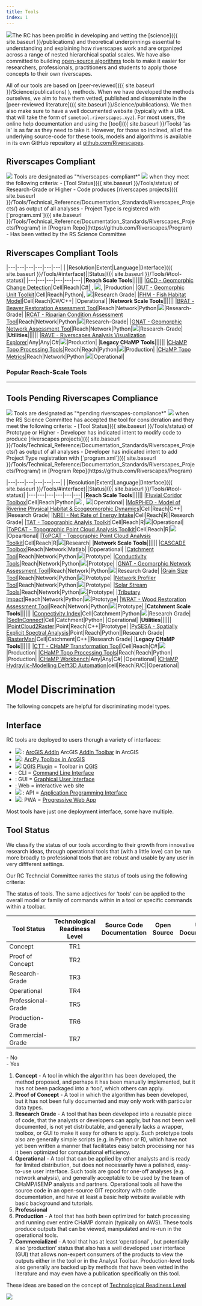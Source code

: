 ```yaml
---
title: Tools
index: 1
---
```


<img class="float-left" src="{{ site.baseurl }}/assets/images/rc/tool.png">The RC has been prolific in developing and vetting the [science]({{ site.baseurl }}/publications) and theoretical underpinnings essential to understanding and explaining how riverscapes work and are organized across a range of nested hierarchical spatial scales. We have also committed to building [open-source algorithms](https://github.com/Riverscapes) <i class="fa fa-github" aria-hidden="true"></i> tools to make it easier for researchers, professionals, practitioners and students to apply those concepts to their own riverscapes. 

All of our tools are based on [peer-reviewed]({{ site.baseurl }}/Science/publications) ), methods. When we have developed the methods ourselves, we aim to have them vetted, published and disseminate in the [peer-reviewed literature]({{ site.baseurl }}/Science/publications). We then also make sure to have a well documented website (typically with a URL that will take the form of `sometool.riverscapes.xyz`). For most users, the online help documentation and using the [tool]({{ site.baseurl }}/Tools)  'as is' is as far as they need to take it. However, for those so inclined, all of the underlying source-code for these tools, models and algorithms is available in its own GitHub <i class="fa fa-github" aria-hidden="true"></i> repository at [github.com/Riverscapes](https://github.com/Riverscapes).

## Riverscapes Compliant
<img class="float-right" src="{{ site.baseurl }}/assets/images/rc/RiverscapesCompliant_128.png">
Tools are designated as "*riverscapes-compliant*" <img  src="{{ site.baseurl }}/assets/images/rc/RiverscapesCompliant_24.png"> when they meet the following criteria:
- [Tool Status]({{ site.baseurl }}/Tools/status) of Research-Grade or Higher
- Code produces [riverscapes projects]({{ site.baseurl }}/Tools/Technical_Reference/Documentation_Standards/Riverscapes_Projects/) as output of all analyses
- Project Type is registered with [`program.xml`]({{ site.baseurl }}/Tools/Technical_Reference/Documentation_Standards/Riverscapes_Projects/Program/) in [Program Repo](https://github.com/Riverscapes/Program)  
- Has been vetted by the RS Science Committee


## Riverscapes Compliant Tools

|---|---|---|---|---|---|
| |Resolution|Extent|Language|[Interface]({{ site.baseurl }}/Tools/#interface)|[Status]({{ site.baseurl }}/Tools/#tool-status)|
|---|---|---|---|---|---|
|**Reach Scale Tools**||||||
|[GCD - Geomorphic Change Detection](http://gcd.riverscapes.xyz/)|Cell|Reach|C#|<i class="fa fa-desktop" aria-hidden="true"></i> , <img src="{{ site.baseurl }}/assets/images/tools/esri_icon.png">, <i class="fa fa-terminal" aria-hidden="true"></i>|Production|
|[GUT - Geomorphic Unit Toolkit](http://gut.riverscapes.xyz/)|Cell|Reach|Python|<i class="fa fa-terminal" aria-hidden="true"></i>, <img src="{{ site.baseurl }}/assets/images/tools/ArcPyToolbox.png">|Research Grade|
|[FHM - Fish Habitat Model](http://habitat.northarrowresearch.com/)|Cell|Reach|C#/C++|<i class="fa fa-desktop" aria-hidden="true"></i> |Operational|
|**Network Scale Tools**||||||
|[BRAT - Beaver Restoration Assessment Tool](http://brat.riverscapes.xyz/)|Reach|Network|Python|<img src="{{ site.baseurl }}/assets/images/tools/ArcPyToolbox.png">|Research-Grade|
|[RCAT - Riparian Condition Assessment Tool](http://rcat.riverscapes.xyz/)|Reach|Network|Python|<img src="{{ site.baseurl }}/assets/images/tools/ArcPyToolbox.png">|Research-Grade|
|[GNAT - Geomorphic Network Assessment Tool](http://gnat.riverscapes.xyz/)|Reach|Network|Python|<img src="{{ site.baseurl }}/assets/images/tools/ArcPyToolbox.png">|Research-Grade|
|**Utilities**||||||
|[RAVE - Riverscapes Analysis Visualization Explorer](http://rave.riverscapes.xyz)|Any|Any|C#|<img src="{{ site.baseurl }}/assets/images/tools/esri_icon.png">|Production|
|**Legacy CHaMP Tools**||||||
|[CHaMP Topo Processing Tools](http://champtools.northarrowresearch.com/)|Reach|Reach|Python|<img src="{{ site.baseurl }}/assets/images/tools/esri_icon.png">|Production|
|[CHaMP Topo Metrics](https://github.com/SouthForkResearch/CHaMP_Metrics/wiki)|Reach|Network|Python|<img src="{{ site.baseurl }}/assets/images/tools/ArcPyToolbox.png">|Operational|


### Popular Reach-Scale Tools

-----
## Tools Pending Riverscapes Compliance

<img class="float-right" src="{{ site.baseurl }}/assets/images/rc/RiverscapesCompliantPending_128.png">
Tools are designated as "*pending riverscapes-compliance*" <img  src="{{ site.baseurl }}/assets/images/rc/RiverscapesCompliantPending_28.png"> when the RS Science Committee has accepted the tool for consideration and they meet the following criteria:
- [Tool Status]({{ site.baseurl }}/Tools/status) of Prototype or Higher
- Developer has indicated intent to modify code to produce [riverscapes projects]({{ site.baseurl }}/Tools/Technical_Reference/Documentation_Standards/Riverscapes_Projects/) as output of all analyses
- Developer has indicated intent to add Project Type registration with [`program.xml`]({{ site.baseurl }}/Tools/Technical_Reference/Documentation_Standards/Riverscapes_Projects/Program/) in [Program Repo](https://github.com/Riverscapes/Program) 


|---|---|---|---|---|---|
| |Resolution|Extent|Language|[Interface]({{ site.baseurl }}/Tools/#interface)|[Status]({{ site.baseurl }}/Tools/#tool-status)|
|---|---|---|---|---|---|
|**Reach Scale Tools**||||||
|[Fluvial Coridor Toolbox](https://github.com/EVS-GIS/Fluvial-Corridor-Toolbox-ArcGIS)|Cell|Reach|Python|<img src="{{ site.baseurl }}/assets/images/tools/ArcPyToolbox.png"> , <img src="{{ site.baseurl }}/assets/images/tools/QGIS_bw_24.png">|Operational|
|[MoRPHED - Model of Riverine Physical Habitat & Ecogeomorphic Dynamics](http://morphed.joewheaton.org/)|Cell|Reach|C++|<i class="fa fa-desktop" aria-hidden="true"></i> |Research Grade|
|[NREI - Net Rate of Energy Intake](https://github.com/Riverscapes/NREI)|Cell|Reach|R|<i class="fa fa-terminal" aria-hidden="true"></i>|Research Grade|
|[TAT - Topographic Analyis Toolkit](https://github.com/Riverscapes/NREI)|Cell|Reach|R|<img src="{{ site.baseurl }}/assets/images/tools/esri_icon.png">|Operational|
|[ToPCAT - Topographic Point Cloud Analysis Toolkit](https://github.com/Riverscapes/NREI)|Cell|Reach|R|<img src="{{ site.baseurl }}/assets/images/tools/esri_icon.png">|Opeartional|
|[ToPCAT - Topographic Point Cloud Analysis Toolkit](https://github.com/Riverscapes/NREI)|Cell|Reach|R|<img src="{{ site.baseurl }}/assets/images/tools/esri_icon.png">|Research|
|**Network Scale Tools**||||||
|[CASCADE Toolbox](http://cascade.deib.polimi.it/)|Reach|Network|Matlab| <i class="fa fa-desktop" aria-hidden="true"></i> |Opperational|
|[Catchment Tool](https://riverscapes.github.io/CatchmentTool/)|Reach|Network|Python|<img src="{{ site.baseurl }}/assets/images/tools/ArcPyToolbox.png">|Prototype|
|[Conductivity Tools](https://riverscapes.github.io/Conductivity/)|Reach|Network|Python|<img src="{{ site.baseurl }}/assets/images/tools/ArcPyToolbox.png">|Prototype|
|[GNAT - Geomorphic Network Assessment Tool](http://gnat.riverscapes.xyz/)|Reach|Network|Python|<img src="{{ site.baseurl }}/assets/images/tools/ArcPyToolbox.png">|Research Grade|
|[Grain Size Tool](https://github.com/Riverscapes/grain-size-tool)|Reach|Network|Python|<img src="{{ site.baseurl }}/assets/images/tools/ArcPyToolbox.png">|Prototype|
|[Network Profiler Tool](https://riverscapes.github.io/NetworkProfiler/)|Reach|Network|Python|<img src="{{ site.baseurl }}/assets/images/tools/QGIS_bw_24.png">|Prototype|
|[Solar Stream Tools](https://riverscapes.github.io/SolarStream/)|Reach|Network|Python|<img src="{{ site.baseurl }}/assets/images/tools/ArcPyToolbox.png">|Prototype|
|[Tributary Impact](http://tributaryimpact.riverscapes.xyz/)|Reach|Network|Python|<img src="{{ site.baseurl }}/assets/images/tools/ArcPyToolbox.png">|Prototype|
|[WRAT - Wood Restoration Assessment Tool](https://github.com/Riverscapes/WRAT)|Reach|Network|Python|<img src="{{ site.baseurl }}/assets/images/tools/ArcPyToolbox.png">|Prototype|
|**Catchment Scale Tools**||||||
|[Connectivity Index](https://github.com/HydrogeomorphologyTools/Connectivity-Index-ArcGIS-toolbox)|Cell|Catchment|Python|<img src="{{ site.baseurl }}/assets/images/tools/ArcPyToolbox.png">|Research Grade|
|[SedInConnect](https://github.com/HydrogeomorphologyTools/SedInConnect_2.3)|Cell|Catchment|Python|<i class="fa fa-desktop" aria-hidden="true"></i> |Operational|
|**Utilities**||||||
|[PointCloud2Raster](https://github.com/NorthArrowResearch/pointcloud2raster)|Point|Reach|C++|<i class="fa fa-terminal" aria-hidden="true"></i>|Prototype|
|[PySESA - Spatially Explicit Spectral Analysis](https://github.com/dbuscombe-usgs/pysesa)|Point|Reach|Python|<i class="fa fa-terminal" aria-hidden="true"></i>|Research Grade|
|[RasterMan](https://github.com/NorthArrowResearch/rasterman)|Cell|Catchment|C++|<i class="fa fa-terminal" aria-hidden="true"></i>|Research Grade|
|**Legacy CHaMP Tools**||||||
|[CTT - CHaMP Transformation Tool](http://ctt.riverscapes.xyz/index.html)|Cell|Reach|C#|<img src="{{ site.baseurl }}/assets/images/tools/esri_icon.png">|Production|
|[CHaMP Topo Processing Tools](http://champtools.northarrowresearch.com/)|Reach|Reach|Python|<i class="fa fa-desktop" aria-hidden="true"></i> |Production|
|[CHaMP Workbench](http://workbench.northarrowresearch.com/)|Any|Any|C#|<i class="fa fa-desktop" aria-hidden="true"></i> |Operational|
|[CHaMP Hydraylic-Modelling Delft3D Automation](https://github.com/SouthForkResearch/Hydraulic-Modeling/wiki)|cell|Reach|R/C|<i class="fa fa-terminal" aria-hidden="true"></i>|Operational|

<i class="fab fa-creative-commons-zero"></i>


# Model Discrimination
The following concpets are helpful for discriminating model types.

## Interface

RC tools are deployed to users thorugh a variety of interfaces:
* <img src="{{ site.baseurl }}/assets/images/tools/esri_icon.png"> :  [ArcGIS AddIn](https://desktop.arcgis.com/en/arcmap/10.7/guide-books/python-addins/sharing-and-installing-add-ins.htm)  ArcGIS [AddIn Toolbar](https://desktop.arcgis.com/en/arcmap/10.7/analyze/python-addins/sharing-and-installing-add-ins.htm) in ArcGIS
* <img src="{{ site.baseurl }}/assets/images/tools/ArcPyToolbox.png">:  [ArcPy Toolbox in ArcGIS](https://desktop.arcgis.com/en/arcmap/10.7/analyze/creating-tools/a-quick-tour-of-python-toolboxes.htm)
* <img src="{{ site.baseurl }}/assets/images/tools/QGIS_bw_24.png"> [QGIS Plugin](https://plugins.qgis.org/) = Toolbar in [QGIS](https://qgis.org)
* <i class="fa fa-terminal" aria-hidden="true"></i> : CLI = [Command Line Interface](https://en.wikipedia.org/wiki/Command-line_interface)
* <i class="fa fa-desktop" aria-hidden="true"></i> : GUI = [Graphical User Interface](https://en.wikipedia.org/wiki/Graphical_user_interface)
* <i class="fa fa-chrome" aria-hidden="true"></i>: Web = interactive web site
* <img  src="{{ site.baseurl }}/assets/images/data/api_24.png"> : API = [Application Programming Interface](https://en.wikipedia.org/wiki/Application_programming_interface)
* <img src="{{ site.baseurl }}/assets/images/tools/PWA.png">:  PWA = [Progressive Web App](https://en.wikipedia.org/wiki/Progressive_web_application)

Most tools have just one deployment interface, some have multiple. 

## Tool Status
We classify the status of our tools according to their growth from innovative research ideas, through operational tools that (with a little love) can be run more broadly to professional tools that are robust and usable by any user in very diffferent settings.

Our RC Techncial Committee ranks the status of tools using the following criteria:

The status of tools. The same adjectives for ‘tools’ can be applied to the overall model or family of commands within in a tool or specific commands within a toolbar. 

| Tool Status | Technological<br>Readiness Level | Source Code <br>Documentation | Open Source | User <br>Documentation | Easy User <br>Interface |  |
|--------------------|:--------------------------------:|:-------------------------------------------------------------:|:-------------------------------------------------------:|:-------------------------------------------------------:|-------------------------|---|
| Concept | TR1 | <i class="fa fa-exclamation-triangle" aria-hidden="true"></i> |  |  |  |  |
| Proof of Concept | TR2 | <i class="fa fa-exclamation-triangle" aria-hidden="true"></i> |  |  |  |  |
| Research-Grade | TR3 | <i class="fa fa-check-square-o" aria-hidden="true"></i> |  |  |  |  |
| Operational | TR4 | <i class="fa fa-check-square-o" aria-hidden="true"></i> | <i class="fa fa-check-square-o" aria-hidden="true"></i> | <i class="fa fa-check-square-o" aria-hidden="true"></i> |  |  |
| Professional-Grade | TR5 | <i class="fa fa-check-square-o" aria-hidden="true"></i> | <i class="fa fa-check-square-o" aria-hidden="true"></i> | <i class="fa fa-check-square-o" aria-hidden="true"></i> |  |  |
| Production-Grade | TR6 | <i class="fa fa-check-square-o" aria-hidden="true"></i> | <i class="fa fa-check-square-o" aria-hidden="true"></i> | <i class="fa fa-check-square-o" aria-hidden="true"></i> |  |  |
| Commercial-Grade | TR7 | <i class="fa fa-check-square-o" aria-hidden="true"></i> | <i class="fa fa-check-square-o" aria-hidden="true"></i> | <i class="fa fa-check-square-o" aria-hidden="true"></i> |  |  |

<i class="fa fa-exclamation-triangle" aria-hidden="true"></i> - No  
<i class="fa fa-check-square-o" aria-hidden="true"></i> - Yes

1. **Concept** - A tool in which the algorithm has been developed, the method proposed, and perhaps it has been manually implemented, but it has not been packaged into a ‘tool’, which others can apply.
2. **Proof of Concept** - A tool in which the algorithm has been developed, but it has not been fully documented and may only work with particular data types.
3. **Research Grade** - A tool that has been developed into a reusable piece of code, that the analysts or developers can apply, but has not been well documented, is not yet distributable, and generally lacks a wrapper, toolbox, or GUI to make it easy for others to apply. Such prototype tools also are generally simple scripts (e.g. in Python or R), which have not yet been written a manner that facilitates easy batch processing nor has it been optimized for computational efficiency.
4. **Operational** - A tool that can be applied by other analysts and is ready for limited distribution, but does not necessarily have a polished, easy-to-use user interface. Such tools are good for one-off analyses (e.g. network analysis), and generally acceptable to be used by the team of CHaMP/ISEMP analysts and partners. Operational tools all have the source code in an open-source GIT repository with code documentation, and have at least a basic help website available with basic background and tutorials.
5. **Professional**
6. **Production** - A tool that has both been optimized for batch processing and running over entire CHaMP domain (typically on AWS). These tools produce outputs that can be viewed, manipulated and re-run in the operational tools. 
7. **Commercialized** - A tool that has at least ‘operational’ , but potentially also ‘production’ status that also has a well developed user interface (GUI) that allows non-expert consumers of the products to view the outputs either in the tool or in the Analyst Toolbar. Production-level tools also generally are backed up by methods that have been vetted in the literature and may even have a publication specifically on this tool. 

These ideas are based on the concept of [Technological Readiness Level](https://www.twi-global.com/technical-knowledge/faqs/technology-readiness-levels)

<div class="responsive-embed">
<img src="https://www.twi-global.com/image-library/FAQs/Technology-Readiness-Level-TRL-Infographic.jpg"></div>